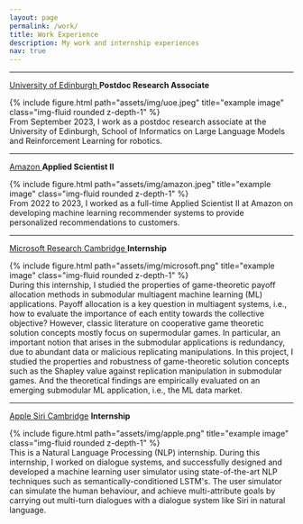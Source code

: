 ```yaml
---
layout: page
permalink: /work/
title: Work Experience
description: My work and internship experiences
nav: true
---
```


---
<a href="https://www.ed.ac.uk/informatics">University of Edinburgh </a>
**Postdoc Research Associate**
<div class="row justify-content-sm-center">
    <div class="col-sm-2 mt-3 mt-md-0">
        {% include figure.html path="assets/img/uoe.jpeg" title="example image" class="img-fluid rounded z-depth-1" %}
    </div>
    <div class="col-sm-10 mt-3 mt-md-0">
    From September 2023, I work as a postdoc research associate at the University of Edinburgh, School of Informatics on Large Language Models and Reinforcement Learning for robotics. 
    </div>
</div>

---
<a href="https://www.amazon.jobs/en/teams/amazon-development-centre-scotland">Amazon </a>
**Applied Scientist II**
<div class="row justify-content-sm-center">
    <div class="col-sm-2 mt-3 mt-md-0">
        {% include figure.html path="assets/img/amazon.jpeg" title="example image" class="img-fluid rounded z-depth-1" %}
    </div>
    <div class="col-sm-10 mt-3 mt-md-0">
    From 2022 to 2023, I worked as a full-time Applied Scientist II at Amazon on developing machine learning recommender systems to provide personalized recommendations to customers. 
    </div>
</div>


---
<a href="https://www.microsoft.com/en-us/research/lab/microsoft-research-cambridge/">Microsoft Research Cambridge </a>
**Internship**
<div class="row justify-content-sm-center">
    <div class="col-sm-2 mt-3 mt-md-0">
        {% include figure.html path="assets/img/microsoft.png" title="example image" class="img-fluid rounded z-depth-1" %}
    </div>
    <div class="col-sm-10 mt-3 mt-md-0">
    During this internship, I studied the properties of game-theoretic payoff allocation methods in submodular multiagent machine learning (ML) applications. Payoff allocation is a key question in multiagent systems, i.e., how to evaluate the importance of each entity towards the collective objective? However, classic literature on cooperative game theoretic solution concepts mostly focus on supermodular games. In particular, an important notion that arises in the submodular applications is redundancy, due to abundant data or malicious replicating manipulations. In this project, I studied the properties and robustness of game-theoretic solution concepts such as the Shapley value against replication manipulation in
    submodular games. And the theoretical findings are empirically evaluated on an emerging submodular ML application, i.e., the ML
    data market.
    </div>
</div>


---
<a href="https://www.microsoft.com/en-us/research/lab/microsoft-research-cambridge/">Apple Siri Cambridge</a>
**Internship**
<div class="row justify-content-sm-center">
    <div class="col-sm-2 mt-1 mt-md-0">
        {% include figure.html path="assets/img/apple.png" title="example image" class="img-fluid rounded z-depth-1" %}
    </div>
    <div class="col-sm-10 mt-1 mt-md-0">
     This is a Natural Language Processing (NLP) internship. During this internship, I worked on dialogue systems, and successfully designed and developed a machine learning user simulator using state-of-the-art NLP techniques such as semantically-conditioned LSTM's. The user simulator can simulate the human behaviour, and achieve multi-attribute goals by carrying out multi-turn dialogues with a dialogue system like Siri in natural language.
    </div>
</div>

